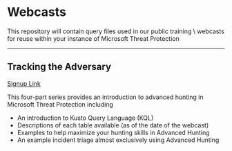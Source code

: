 # Webcasts

This repository will contain query files used in our public training \ webcasts for reuse within your instance of Microsoft Threat Protection

---

## Tracking the Adversary
[Signup Link](https://techcommunity.microsoft.com/t5/microsoft-threat-protection/webinar-series-unleash-the-hunter-in-you/ba-p/1509232?ranMID=24542&ranEAID=msYS1Nvjv4c&ranSiteID=msYS1Nvjv4c-_joxReUxkmQPGUkIGSbqzg&epi=msYS1Nvjv4c-_joxReUxkmQPGUkIGSbqzg&irgwc=1&OCID=AID2000142_aff_7593_1243925&tduid=(ir__inwuq92cqkkft0kikk0sohziz32xi1kvkgq9mksc00)(7593)(1243925)(msYS1Nvjv4c-_joxReUxkmQPGUkIGSbqzg)()&irclickid=_inwuq92cqkkft0kikk0sohziz32xi1kvkgq9mksc00)

This four-part series provides an introduction to advanced hunting in Microsoft Threat Protection including
- An introduction to Kusto Query Language (KQL)
- Descriptions of each table available (as of the date of the webcast)
- Examples to help maximize your hunting skills in Advanced Hunting
- An example incident triage almost exclusively using Advanced Hunting
